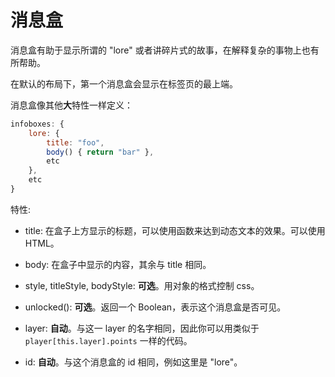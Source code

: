 # 消息盒

消息盒有助于显示所谓的 "lore" 或者讲碎片式的故事，在解释复杂的事物上也有所帮助。

在默认的布局下，第一个消息盒会显示在标签页的最上端。

消息盒像其他**大**特性一样定义：

```js
infoboxes: {
    lore: {
        title: "foo",
        body() { return "bar" },
        etc
    },
    etc
}
```

特性:

- title: 在盒子上方显示的标题，可以使用函数来达到动态文本的效果。可以使用 HTML。

- body: 在盒子中显示的内容，其余与 title 相同。

- style, titleStyle, bodyStyle: **可选**。用对象的格式控制 css。

- unlocked(): **可选**。返回一个 Boolean，表示这个消息盒是否可见。

- layer: **自动**。与这一 layer 的名字相同，因此你可以用类似于 `player[this.layer].points` 一样的代码。

- id: **自动**。与这个消息盒的 id 相同，例如这里是 "lore"。